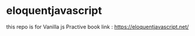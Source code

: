 # eloquentjavascript
this repo is for Vanilla js Practive 
book link : https://eloquentjavascript.net/

